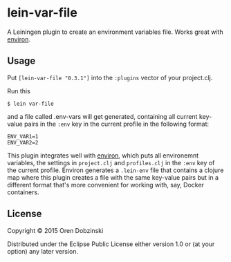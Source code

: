 # lein-var-file

A Leiningen plugin to create an environment variables file. Works great with [environ](https://github.com/weavejester/environ).

## Usage

Put `[lein-var-file "0.3.1"]` into the `:plugins` vector of your project.clj.

Run this

    $ lein var-file

and a file called .env-vars will get generated, containing all current key-value pairs in the ```:env``` key in the current profile in the following format:

```
ENV_VAR1=1
ENV_VAR2=2
```
This plugin integrates well with [environ](https://github.com/weavejester/environ), which puts all environemnt variables, the settings in ```project.clj``` and ```profiles.clj``` in the ```:env``` key of the current profile. Environ generates a ```.lein-env``` file that contains a clojure map where this plugin creates a file with the same key-value pairs but in a different format that's more convenient for working with, say, Docker containers.

## License

Copyright © 2015 Oren Dobzinski

Distributed under the Eclipse Public License either version 1.0 or (at
your option) any later version.
